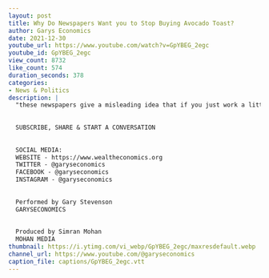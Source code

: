 ```yaml
---
layout: post
title: Why Do Newspapers Want you to Stop Buying Avocado Toast?
author: Garys Economics
date: 2021-12-30
youtube_url: https://www.youtube.com/watch?v=GpYBEG_2egc
youtube_id: GpYBEG_2egc
view_count: 8732
like_count: 574
duration_seconds: 378
categories:
- News & Politics
description: |
  "these newspapers give a misleading idea that if you just work a little harder you just say that the more you get a property but the reality if you look at these articles is it's almost impossible in many places without a massive gift from your parents so if there are people out there who are watching feeling bad like i can't afford property it's not what these articles are saying the truth is realistically if you're from the wrong family nowadays it's almost impossible to get property"
  
  
  SUBSCRIBE, SHARE & START A CONVERSATION
  
  
  SOCIAL MEDIA:
  WEBSITE - https://www.wealtheconomics.org
  TWITTER - @garyseconomics
  FACEBOOK - @garyseconomics
  INSTAGRAM - @garyseconomics
  
  
  Performed by Gary Stevenson
  GARYSECONOMICS
  
  
  Produced by Simran Mohan
  MOHAN MEDIA
thumbnail: https://i.ytimg.com/vi_webp/GpYBEG_2egc/maxresdefault.webp
channel_url: https://www.youtube.com/@garyseconomics
caption_file: captions/GpYBEG_2egc.vtt
---
```

